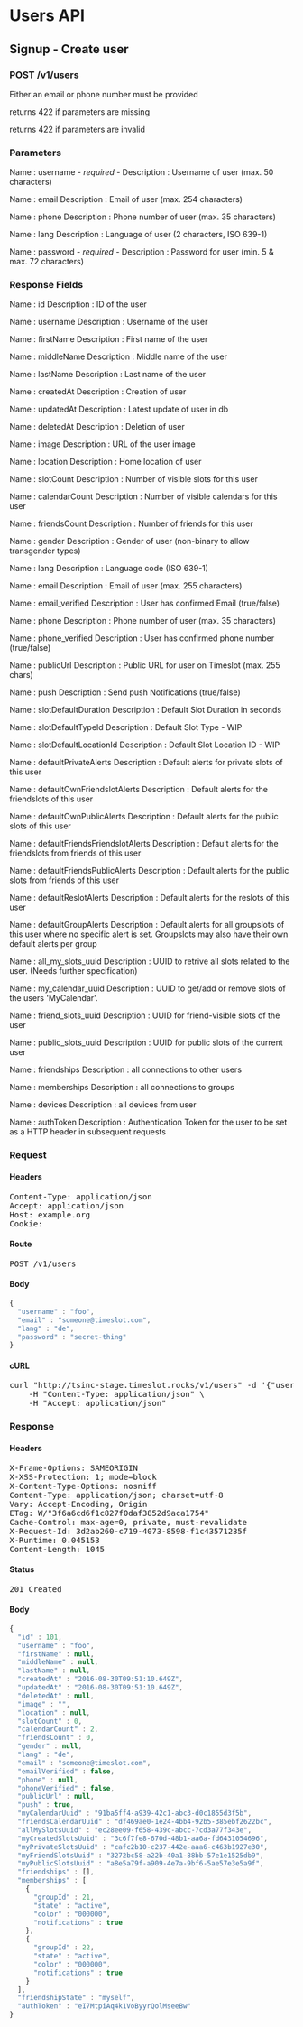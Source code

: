 # Users API

## Signup - Create user

### POST /v1/users

Either an email or phone number must be provided

returns 422 if parameters are missing

returns 422 if parameters are invalid

### Parameters

Name : username *- required -*
Description : Username of user (max. 50 characters)

Name : email
Description : Email of user (max. 254 characters)

Name : phone
Description : Phone number of user (max. 35 characters)

Name : lang
Description : Language of user (2 characters, ISO 639-1)

Name : password *- required -*
Description : Password for user (min. 5 &amp; max. 72 characters)


### Response Fields

Name : id
Description : ID of the user

Name : username
Description : Username of the user

Name : firstName
Description : First name of the user

Name : middleName
Description : Middle name of the user

Name : lastName
Description : Last name of the user

Name : createdAt
Description : Creation of user

Name : updatedAt
Description : Latest update of user in db

Name : deletedAt
Description : Deletion of user

Name : image
Description : URL of the user image

Name : location
Description : Home location of user

Name : slotCount
Description : Number of visible slots for this user

Name : calendarCount
Description : Number of visible calendars for this user

Name : friendsCount
Description : Number of friends for this user

Name : gender
Description : Gender of user (non-binary to allow transgender types)

Name : lang
Description : Language code (ISO 639-1)

Name : email
Description : Email of user (max. 255 characters)

Name : email_verified
Description : User has confirmed Email (true/false)

Name : phone
Description : Phone number of user (max. 35 characters)

Name : phone_verified
Description : User has confirmed phone number (true/false)

Name : publicUrl
Description : Public URL for user on Timeslot (max. 255 chars)

Name : push
Description : Send push Notifications (true/false)

Name : slotDefaultDuration
Description : Default Slot Duration in seconds

Name : slotDefaultTypeId
Description : Default Slot Type - WIP

Name : slotDefaultLocationId
Description : Default Slot Location ID - WIP

Name : defaultPrivateAlerts
Description : Default alerts for private slots of this user

Name : defaultOwnFriendslotAlerts
Description : Default alerts for the friendslots of this user

Name : defaultOwnPublicAlerts
Description : Default alerts for the public slots of this user

Name : defaultFriendsFriendslotAlerts
Description : Default alerts for the friendslots from friends of this user

Name : defaultFriendsPublicAlerts
Description : Default alerts for the public slots from friends of this user

Name : defaultReslotAlerts
Description : Default alerts for the reslots of this user

Name : defaultGroupAlerts
Description : Default alerts for all groupslots of this user where no specific alert is set. Groupslots may also have their own default alerts per group

Name : all_my_slots_uuid
Description : UUID to retrive all slots related to the user. (Needs further specification)

Name : my_calendar_uuid
Description : UUID to get/add or remove slots of the  users &#39;MyCalendar&#39;.

Name : friend_slots_uuid
Description : UUID for friend-visible slots of the user

Name : public_slots_uuid
Description : UUID for public slots of the current user

Name : friendships
Description : all connections to other users

Name : memberships
Description : all connections to groups

Name : devices
Description : all devices from user

Name : authToken
Description : Authentication Token for the user to be set as a HTTP header in subsequent requests

### Request

#### Headers

<pre>Content-Type: application/json
Accept: application/json
Host: example.org
Cookie: </pre>

#### Route

<pre>POST /v1/users</pre>

#### Body
```javascript
{
  "username" : "foo",
  "email" : "someone@timeslot.com",
  "lang" : "de",
  "password" : "secret-thing"
}
```


#### cURL

<pre class="request">curl &quot;http://tsinc-stage.timeslot.rocks/v1/users&quot; -d &#39;{&quot;username&quot;:&quot;foo&quot;,&quot;email&quot;:&quot;someone@timeslot.com&quot;,&quot;lang&quot;:&quot;de&quot;,&quot;password&quot;:&quot;secret-thing&quot;}&#39; -X POST \
	-H &quot;Content-Type: application/json&quot; \
	-H &quot;Accept: application/json&quot;</pre>

### Response

#### Headers

<pre>X-Frame-Options: SAMEORIGIN
X-XSS-Protection: 1; mode=block
X-Content-Type-Options: nosniff
Content-Type: application/json; charset=utf-8
Vary: Accept-Encoding, Origin
ETag: W/&quot;3f6a6cd6f1c827f0daf3852d9aca1754&quot;
Cache-Control: max-age=0, private, must-revalidate
X-Request-Id: 3d2ab260-c719-4073-8598-f1c43571235f
X-Runtime: 0.045153
Content-Length: 1045</pre>

#### Status

<pre>201 Created</pre>

#### Body

```javascript
{
  "id" : 101,
  "username" : "foo",
  "firstName" : null,
  "middleName" : null,
  "lastName" : null,
  "createdAt" : "2016-08-30T09:51:10.649Z",
  "updatedAt" : "2016-08-30T09:51:10.649Z",
  "deletedAt" : null,
  "image" : "",
  "location" : null,
  "slotCount" : 0,
  "calendarCount" : 2,
  "friendsCount" : 0,
  "gender" : null,
  "lang" : "de",
  "email" : "someone@timeslot.com",
  "emailVerified" : false,
  "phone" : null,
  "phoneVerified" : false,
  "publicUrl" : null,
  "push" : true,
  "myCalendarUuid" : "91ba5ff4-a939-42c1-abc3-d0c1855d3f5b",
  "friendsCalendarUuid" : "df469ae0-1e24-4bb4-92b5-385ebf2622bc",
  "allMySlotsUuid" : "ec28ee09-f658-439c-abcc-7cd3a77f343e",
  "myCreatedSlotsUuid" : "3c6f7fe8-670d-48b1-aa6a-fd6431054696",
  "myPrivateSlotsUuid" : "cafc2b10-c237-442e-aaa6-c463b1927e30",
  "myFriendSlotsUuid" : "3272bc58-a22b-40a1-88bb-57e1e1525db9",
  "myPublicSlotsUuid" : "a8e5a79f-a909-4e7a-9bf6-5ae57e3e5a9f",
  "friendships" : [],
  "memberships" : [
    {
      "groupId" : 21,
      "state" : "active",
      "color" : "000000",
      "notifications" : true
    },
    {
      "groupId" : 22,
      "state" : "active",
      "color" : "000000",
      "notifications" : true
    }
  ],
  "friendshipState" : "myself",
  "authToken" : "eI7MtpiAq4k1VoByyrQolMseeBw"
}
```
